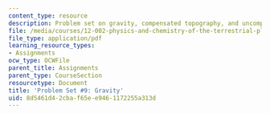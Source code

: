 ```yaml
---
content_type: resource
description: Problem set on gravity, compensated topography, and uncompensated topography.
file: /media/courses/12-002-physics-and-chemistry-of-the-terrestrial-planets-fall-2008/8d5461d42cbaf65ee9461172255a313d_MIT12_002f08_ps09.pdf
file_type: application/pdf
learning_resource_types:
- Assignments
ocw_type: OCWFile
parent_title: Assignments
parent_type: CourseSection
resourcetype: Document
title: 'Problem Set #9: Gravity'
uid: 8d5461d4-2cba-f65e-e946-1172255a313d
---
```

